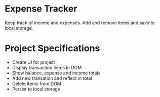 # Expense Tracker

Keep track of income and expenses. Add and remove items and save to local storage.

# Project Specifications

* Create UI for project
* Display transaction items in DOM
* Show balance, expense and income totals
* Add new transation and reflect in total
* Delete items from DOM
* Persist to local storage
